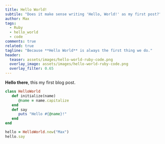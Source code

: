 ```yaml
---
title: Hello World!
subtile: "Does it make sense writing 'Hello, World!' as my first post?"
author: Max
tags: 
  - Ruby 
  - hello_world 
  - code
comments: true
related: true
tagline: "Because **Hello World** is always the first thing we do."
header:
  teaser: assets/images/hello-world-ruby-code.png
  overlay_image: assets/images/hello-world-ruby-code.png
  overlay_filter: 0.65
---
```


**Hello there**, this my first blog post.

~~~ruby
class HelloWorld
   def initialize(name)
      @name = name.capitalize
   end
   def say
      puts "Hello #{@name}!"
   end
end

hello = HelloWorld.new("Max")
hello.say
~~~
